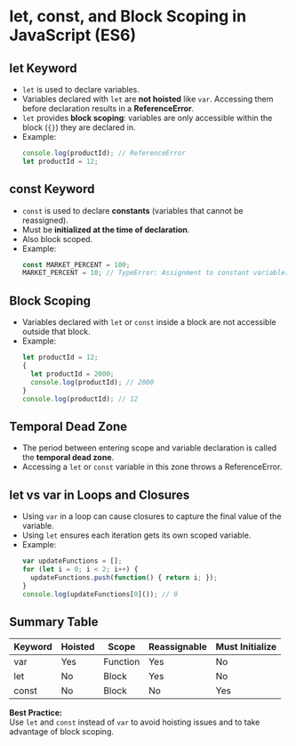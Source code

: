 # let, const, and Block Scoping in JavaScript (ES6)

## let Keyword

- `let` is used to declare variables.
- Variables declared with `let` are **not hoisted** like `var`. Accessing them before declaration results in a **ReferenceError**.
- `let` provides **block scoping**: variables are only accessible within the block (`{}`) they are declared in.
- Example:
  ```js
  console.log(productId); // ReferenceError
  let productId = 12;
  ```

## const Keyword

- `const` is used to declare **constants** (variables that cannot be reassigned).
- Must be **initialized at the time of declaration**.
- Also block scoped.
- Example:
  ```js
  const MARKET_PERCENT = 100;
  MARKET_PERCENT = 10; // TypeError: Assignment to constant variable.
  ```

## Block Scoping

- Variables declared with `let` or `const` inside a block are not accessible outside that block.
- Example:
  ```js
  let productId = 12;
  {
    let productId = 2000;
    console.log(productId); // 2000
  }
  console.log(productId); // 12
  ```

## Temporal Dead Zone

- The period between entering scope and variable declaration is called the **temporal dead zone**.
- Accessing a `let` or `const` variable in this zone throws a ReferenceError.

## let vs var in Loops and Closures

- Using `var` in a loop can cause closures to capture the final value of the variable.
- Using `let` ensures each iteration gets its own scoped variable.
- Example:
  ```js
  var updateFunctions = [];
  for (let i = 0; i < 2; i++) {
    updateFunctions.push(function() { return i; });
  }
  console.log(updateFunctions[0]()); // 0
  ```

## Summary Table

| Keyword | Hoisted | Scope      | Reassignable | Must Initialize |
|---------|---------|------------|--------------|----------------|
| var     | Yes     | Function   | Yes          | No             |
| let     | No      | Block      | Yes          | No             |
| const   | No      | Block      | No           | Yes            |

**Best Practice:**  
Use `let` and `const` instead of `var` to avoid hoisting issues and to take advantage of block scoping.